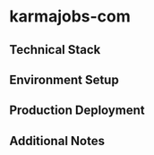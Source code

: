 # karmajobs-com
## Technical Stack
## Environment Setup
## Production Deployment
## Additional Notes
